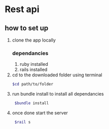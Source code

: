 # Rest api
## how to set up
1. clone the app locally
   ### dependancies
   1. ruby installed
   1. rails installed
1. cd to the downloaded folder using terminal
   ```bash
   $cd path/to/folder
   ```
1. run bundle install to install all dependancies
   ```bash
    $bundle install
   ```
 1. once done start the server
    ```bash
     $rail s
   ```
